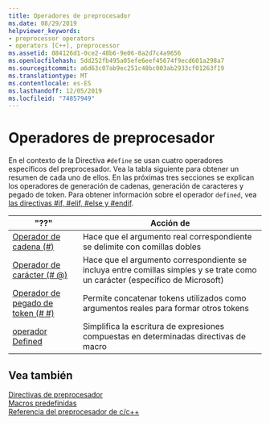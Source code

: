 ```yaml
---
title: Operadores de preprocesador
ms.date: 08/29/2019
helpviewer_keywords:
- preprocessor operators
- operators [C++], preprocessor
ms.assetid: 884126d1-0ce2-48b6-9e06-8a2d7c4a9656
ms.openlocfilehash: 5dd252fb495a05efe6eef45674f9ecd601a298a7
ms.sourcegitcommit: a6d63c07ab9ec251c48bc003ab2933cf01263f19
ms.translationtype: MT
ms.contentlocale: es-ES
ms.lasthandoff: 12/05/2019
ms.locfileid: "74857949"
---
```

# <a name="preprocessor-operators"></a>Operadores de preprocesador

En el contexto de la Directiva `#define` se usan cuatro operadores específicos del preprocesador. Vea la tabla siguiente para obtener un resumen de cada uno de ellos. En las próximas tres secciones se explican los operadores de generación de cadenas, generación de caracteres y pegado de token. Para obtener información sobre el operador `defined`, vea [las directivas #if, #elif, #else y #endif](../preprocessor/hash-if-hash-elif-hash-else-and-hash-endif-directives-c-cpp.md).

|"??"|Acción de|
|--------------|------------|
|[Operador de cadena (#)](../preprocessor/stringizing-operator-hash.md)|Hace que el argumento real correspondiente se delimite con comillas dobles|
|[Operador de carácter (# @)](../preprocessor/charizing-operator-hash-at.md)|Hace que el argumento correspondiente se incluya entre comillas simples y se trate como un carácter (específico de Microsoft)|
|[Operador de pegado de token (# #)](../preprocessor/token-pasting-operator-hash-hash.md)|Permite concatenar tokens utilizados como argumentos reales para formar otros tokens|
|[operador Defined](../preprocessor/hash-if-hash-elif-hash-else-and-hash-endif-directives-c-cpp.md)|Simplifica la escritura de expresiones compuestas en determinadas directivas de macro|

## <a name="see-also"></a>Vea también

[Directivas de preprocesador](../preprocessor/preprocessor-directives.md)\
[Macros predefinidas](../preprocessor/predefined-macros.md)\
[Referencia del preprocesador de c/c++](../preprocessor/c-cpp-preprocessor-reference.md)
